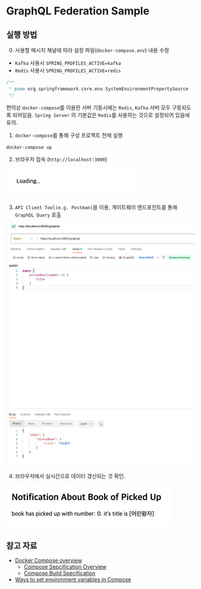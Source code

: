# GraphQL Federation Sample

## 실행 방법

0. 사용할 메시지 채널에 따라 설정 파일(`docker-compose.env`) 내용 수정

- `Kafka` 사용시 `SPRING_PROFILES_ACTIVE=kafka`
- `Redis` 사용시 `SPRING_PROFILES_ACTIVE=redis`

```java
/**
 * @see org.springframework.core.env.SystemEnvironmentPropertySource
 */
```

편의상 `docker-compose`를 이용한 서버 기동시에는 `Redis`, `Kafka` 서버 모두 구동되도록 되어있음. `Spring Server` 의 기본값은 `Redis`를 사용하는 것으로 설정되어 있음에 유의.

1. `docker-compose`를 통해 구성 프로젝트 전체 실행

```shell
docker-compose up
```

2. 브라우저 접속 (`http://localhost:3000`)

![connect_browser_localhost:3000](connect_browser_localhost:3000.png)

3. `API Client Tool(e.g. Postman)`을 이용, 게이트웨이 엔드포인트를 통해 `GraphQL Query` 호출

![graphql_query_capture](graphql_query_capture.png)

4. 브라우저에서 실시간으로 데이터 갱신되는 것 확인.

![check_browser_update](check_browser_update.png)

## 참고 자료

- [Docker Compose overview](https://docs.docker.com/compose/)
  - [Compose Sepcification Overview](https://docs.docker.com/compose/compose-file/)
  - [Compose Build Specification](https://docs.docker.com/compose/compose-file/build/)
- [Ways to set environment variables in Compose](https://docs.docker.com/compose/environment-variables/set-environment-variables/#cli)
